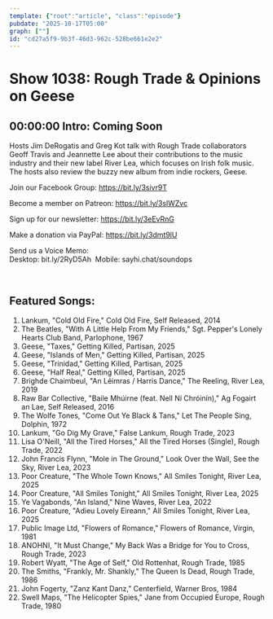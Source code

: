 ```yaml
---
template: {"root":"article", "class":"episode"}
pubdate: "2025-10-17T05:00"
graph: [""]
id: "cd27a5f9-9b3f-46d3-962c-528be661e2e2"
---
```






# Show 1038: Rough Trade & Opinions on Geese



## 00:00:00 Intro: Coming Soon

Hosts Jim DeRogatis and Greg Kot talk with Rough Trade collaborators Geoff Travis and Jeannette Lee about their contributions to the music industry and their new label River Lea, which focuses on Irish folk music. The hosts also review the buzzy new album from indie rockers, Geese.

Join our Facebook Group: https://bit.ly/3sivr9T

Become a member on Patreon: https://bit.ly/3slWZvc

Sign up for our newsletter: https://bit.ly/3eEvRnG

Make a donation via PayPal: https://bit.ly/3dmt9lU

Send us a Voice Memo: Desktop: bit.ly/2RyD5Ah  Mobile: sayhi.chat/soundops

 

## Featured Songs:

1. Lankum, "Cold Old Fire," Cold Old Fire, Self Released, 2014
1. The Beatles, "With A Little Help From My Friends," Sgt. Pepper's Lonely Hearts Club Band, Parlophone, 1967
1. Geese, "Taxes," Getting Killed, Partisan, 2025
1. Geese, "Islands of Men," Getting Killed, Partisan, 2025
1. Geese, "Trinidad," Getting Killed, Partisan, 2025
1. Geese, "Half Real," Getting Killed, Partisan, 2025
1. Brighde Chaimbeul, "An Léimras / Harris Dance," The Reeling, River Lea, 2019
1. Raw Bar Collective, "Baile Mhúirne (feat. Nell Ní Chróinín)," Ag Fogairt an Lae, Self Released, 2016
1. The Wolfe Tones, "Come Out Ye Black &amp; Tans," Let The People Sing, Dolphin, 1972
1. Lankum, "Go Dig My Grave," False Lankum, Rough Trade, 2023
1. Lisa O'Neill, "All the Tired Horses," All the Tired Horses (Single), Rough Trade, 2022
1. John Francis Flynn, "Mole in The Ground," Look Over the Wall, See the Sky, River Lea, 2023
1. Poor Creature, "The Whole Town Knows," All Smiles Tonight, River Lea, 2025
1. Poor Creature, "All Smiles Tonight," All Smiles Tonight, River Lea, 2025
1. Ye Vagabonds, "An Island," Nine Waves, River Lea, 2022
1. Poor Creature, "Adieu Lovely Eireann," All Smiles Tonight, River Lea, 2025
1. Public Image Ltd, "Flowers of Romance," Flowers of Romance, Virgin, 1981
1. ANOHNI, "It Must Change," My Back Was a Bridge for You to Cross, Rough Trade, 2023
1. Robert Wyatt, "The Age of Self," Old Rottenhat, Rough Trade, 1985
1. The Smiths, "Frankly, Mr. Shankly," The Queen Is Dead, Rough Trade, 1986
1. John Fogerty, "Zanz Kant Danz," Centerfield, Warner Bros, 1984
1. Swell Maps, "The Helicopter Spies," Jane from Occupied Europe, Rough Trade, 1980